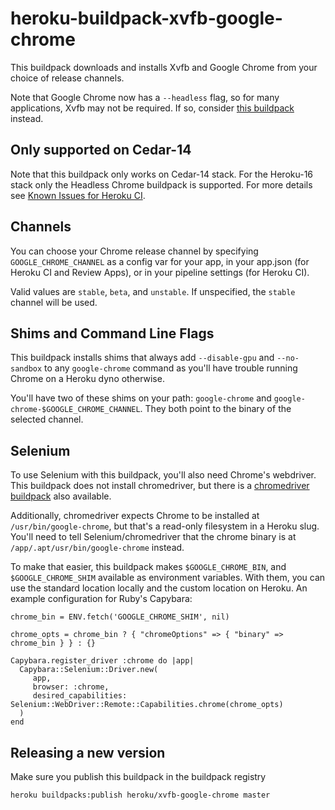 # heroku-buildpack-xvfb-google-chrome

This buildpack downloads and installs Xvfb and Google Chrome from your choice
of release channels.

Note that Google Chrome now has a `--headless` flag, so for many applications,
Xvfb may not be required. If so, consider [this buildpack](https://github.com/heroku/heroku-buildpack-google-chrome) instead.

## Only supported on Cedar-14

Note that this buildpack only works on Cedar-14 stack. For the Heroku-16 stack only the Headless Chrome buildpack is supported. For more details see [Known Issues for Heroku CI](https://devcenter.heroku.com/articles/heroku-ci#xvfb-chrome-buildpack-and-heroku-16).

## Channels

You can choose your Chrome release channel by specifying `GOOGLE_CHROME_CHANNEL` as
a config var for your app, in your app.json (for Heroku CI and Review Apps),
or in your pipeline settings (for Heroku CI).

Valid values are `stable`, `beta`, and `unstable`. If unspecified, the `stable`
channel will be used.

## Shims and Command Line Flags

This buildpack installs shims that always add `--disable-gpu`
and `--no-sandbox` to any `google-chrome` command as you'll have trouble
running Chrome on a Heroku dyno otherwise.

You'll have two of these shims on your path: `google-chrome` and
`google-chrome-$GOOGLE_CHROME_CHANNEL`. They both point to the binary of
the selected channel.

## Selenium

To use Selenium with this buildpack, you'll also need Chrome's webdriver.
This buildpack does not install chromedriver, but there is a
[chromedriver buildpack](https://github.com/heroku/heroku-buildpack-chromedriver)
also available.

Additionally, chromedriver expects Chrome to be installed at `/usr/bin/google-chrome`,
but that's a read-only filesystem in a Heroku slug. You'll need to tell Selenium/chromedriver
that the chrome binary is at `/app/.apt/usr/bin/google-chrome` instead.

To make that easier, this buildpack makes `$GOOGLE_CHROME_BIN`, and
`$GOOGLE_CHROME_SHIM` available as environment variables. With them, you can 
use the standard location locally and the custom location on Heroku. An example 
configuration for Ruby's Capybara:

```
chrome_bin = ENV.fetch('GOOGLE_CHROME_SHIM', nil)

chrome_opts = chrome_bin ? { "chromeOptions" => { "binary" => chrome_bin } } : {}

Capybara.register_driver :chrome do |app|
  Capybara::Selenium::Driver.new(
     app,
     browser: :chrome,
     desired_capabilities: Selenium::WebDriver::Remote::Capabilities.chrome(chrome_opts)
  )
end
```

## Releasing a new version

Make sure you publish this buildpack in the buildpack registry

`heroku buildpacks:publish heroku/xvfb-google-chrome master`
